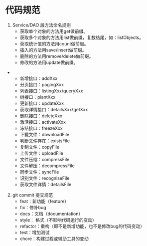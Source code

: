# 代码规范

1. Service/DAO 层方法命名规则
    * 获取单个对象的方法用get做前缀。
    * 获取多个对象的方法用list做前缀，复数结尾，如：listObjects。
    * 获取统计值的方法用count做前缀。
    * 插入的方法用save/insert做前缀。
    * 删除的方法用remove/delete做前缀。
    * 修改的方法用update做前缀。

*
  * 新增接口：addXxx
  * 分页接口：pagingXxx
  * 列表接口：listingXxx\queryXxx
  * 树接口：plantXxx
  * 更新接口：updateXxx
  * 获取详情接口：detailsXxx\getXxx
  * 删除接口：deleteXxx
  * 激活接口：activateXxx
  * 冻结接口：freezeXxx
  * 下载文件：downloadFile 
  * 判断文件存在：existsFile
  * 复制文件：copyFile
  * 上传文件：uploadFile
  * 文件压缩：compressFile
  * 文件解压：decompressFile
  * 同步文件：syncFile
  * 识别文件：recogniseFile
  * 获取文件详情：detailsFile
  
2. git commit 提交规范
   * feat：新功能（feature）
   * fix：修补bug
   * docs：文档（documentation）
   * style： 格式（不影响代码运行的变动）
   * refactor：重构（即不是新增功能，也不是修改bug的代码变动）
   * test：增加测试
   * chore：构建过程或辅助工具的变动
